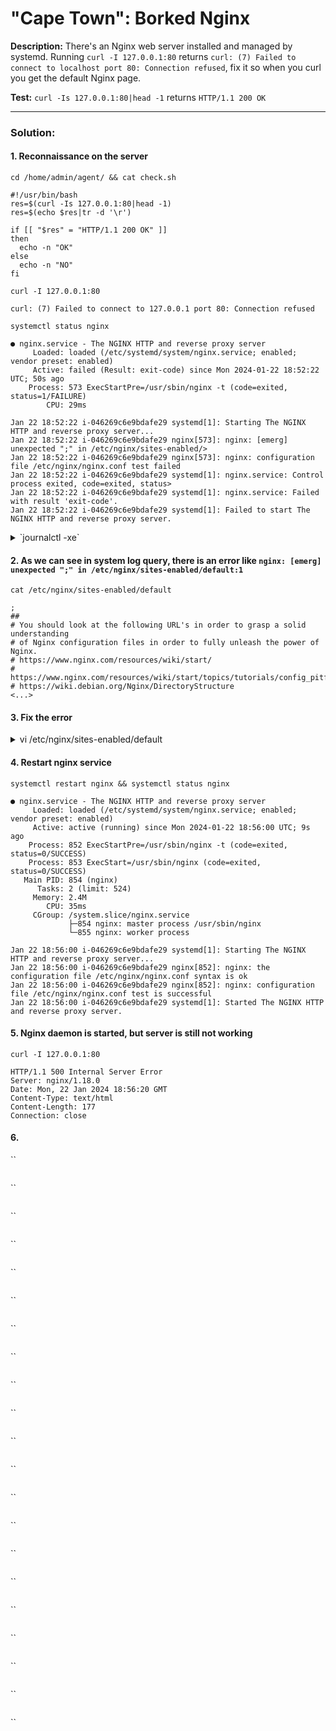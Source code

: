 # "Cape Town": Borked Nginx

**Description:** There's an Nginx web server installed and managed by systemd. Running `curl -I 127.0.0.1:80` returns `curl: (7) Failed to connect to localhost port 80: Connection refused`, fix it so when you curl you get the default Nginx page.  

**Test:** `curl -Is 127.0.0.1:80|head -1` returns `HTTP/1.1 200 OK`  

---

### Solution:
#### 1. Reconnaissance on the server
`cd /home/admin/agent/ && cat check.sh`  
```console
#!/usr/bin/bash
res=$(curl -Is 127.0.0.1:80|head -1)
res=$(echo $res|tr -d '\r')

if [[ "$res" = "HTTP/1.1 200 OK" ]]
then
  echo -n "OK"
else
  echo -n "NO"
fi
```

`curl -I 127.0.0.1:80`  
```console
curl: (7) Failed to connect to 127.0.0.1 port 80: Connection refused
```

`systemctl status nginx`  
```console
● nginx.service - The NGINX HTTP and reverse proxy server
     Loaded: loaded (/etc/systemd/system/nginx.service; enabled; vendor preset: enabled)
     Active: failed (Result: exit-code) since Mon 2024-01-22 18:52:22 UTC; 50s ago
    Process: 573 ExecStartPre=/usr/sbin/nginx -t (code=exited, status=1/FAILURE)
        CPU: 29ms

Jan 22 18:52:22 i-046269c6e9bdafe29 systemd[1]: Starting The NGINX HTTP and reverse proxy server...
Jan 22 18:52:22 i-046269c6e9bdafe29 nginx[573]: nginx: [emerg] unexpected ";" in /etc/nginx/sites-enabled/>
Jan 22 18:52:22 i-046269c6e9bdafe29 nginx[573]: nginx: configuration file /etc/nginx/nginx.conf test failed
Jan 22 18:52:22 i-046269c6e9bdafe29 systemd[1]: nginx.service: Control process exited, code=exited, status>
Jan 22 18:52:22 i-046269c6e9bdafe29 systemd[1]: nginx.service: Failed with result 'exit-code'.
Jan 22 18:52:22 i-046269c6e9bdafe29 systemd[1]: Failed to start The NGINX HTTP and reverse proxy server.
```


<details>

  <summary>`journalctl -xe`</summary>

```console
Jan 22 18:53:46 i-046269c6e9bdafe29 sudo[819]: pam_unix(sudo:session): session opened for user root(uid=0) by (uid=1000)
Jan 22 18:53:46 i-046269c6e9bdafe29 systemd[1]: Starting The NGINX HTTP and reverse proxy server...
░░ Subject: A start job for unit nginx.service has begun execution
░░ Defined-By: systemd
░░ Support: https://www.debian.org/support
░░ 
░░ A start job for unit nginx.service has begun execution.
░░ 
░░ The job identifier is 366.
Jan 22 18:53:46 i-046269c6e9bdafe29 nginx[822]: nginx: [emerg] unexpected ";" in /etc/nginx/sites-enabled/default:1
Jan 22 18:53:46 i-046269c6e9bdafe29 nginx[822]: nginx: configuration file /etc/nginx/nginx.conf test failed
Jan 22 18:53:46 i-046269c6e9bdafe29 systemd[1]: nginx.service: Control process exited, code=exited, status=1/FAILURE
░░ Subject: Unit process exited
░░ Defined-By: systemd
░░ Support: https://www.debian.org/support
░░ 
░░ An ExecStartPre= process belonging to unit nginx.service has exited.
░░ 
░░ The process' exit code is 'exited' and its exit status is 1.
Jan 22 18:53:46 i-046269c6e9bdafe29 systemd[1]: nginx.service: Failed with result 'exit-code'.
░░ Subject: Unit failed
░░ Defined-By: systemd
░░ Support: https://www.debian.org/support
░░ 
░░ The unit nginx.service has entered the 'failed' state with result 'exit-code'.
Jan 22 18:53:46 i-046269c6e9bdafe29 systemd[1]: Failed to start The NGINX HTTP and reverse proxy server.
░░ Subject: A start job for unit nginx.service has failed
░░ Defined-By: systemd
░░ Support: https://www.debian.org/support
░░ 
░░ A start job for unit nginx.service has finished with a failure.
░░ 
░░ The job identifier is 366 and the job result is failed.
Jan 22 18:53:46 i-046269c6e9bdafe29 sudo[819]: pam_unix(sudo:session): session closed for user root
Jan 22 18:54:04 i-046269c6e9bdafe29 sudo[825]:    admin : TTY=pts/0 ; PWD=/ ; USER=root ; COMMAND=/usr/bin/systemctl status nginx.service
Jan 22 18:54:04 i-046269c6e9bdafe29 sudo[825]: pam_unix(sudo:session): session opened for user root(uid=0) by (uid=1000)
Jan 22 18:54:04 i-046269c6e9bdafe29 sudo[825]: pam_unix(sudo:session): session closed for user root
```

</details>


#### 2. As we can see in system log query, there is an error like `nginx: [emerg] unexpected ";" in /etc/nginx/sites-enabled/default:1`
`cat /etc/nginx/sites-enabled/default`  
```console
;
##
# You should look at the following URL's in order to grasp a solid understanding
# of Nginx configuration files in order to fully unleash the power of Nginx.
# https://www.nginx.com/resources/wiki/start/
# https://www.nginx.com/resources/wiki/start/topics/tutorials/config_pitfalls/
# https://wiki.debian.org/Nginx/DirectoryStructure
<...>
```


#### 3. Fix the error
<details>

  <summary>vi /etc/nginx/sites-enabled/default</summary>

```console
##
# You should look at the following URL's in order to grasp a solid understanding
# of Nginx configuration files in order to fully unleash the power of Nginx.
# https://www.nginx.com/resources/wiki/start/
# https://www.nginx.com/resources/wiki/start/topics/tutorials/config_pitfalls/
# https://wiki.debian.org/Nginx/DirectoryStructure
#
# In most cases, administrators will remove this file from sites-enabled/ and
# leave it as reference inside of sites-available where it will continue to be
# updated by the nginx packaging team.
#
# This file will automatically load configuration files provided by other
# applications, such as Drupal or Wordpress. These applications will be made
# available underneath a path with that package name, such as /drupal8.
#
# Please see /usr/share/doc/nginx-doc/examples/ for more detailed examples.
##

# Default server configuration
#
server {
        listen 80 default_server;
        listen [::]:80 default_server;

        # SSL configuration
        #
        # listen 443 ssl default_server;
        # listen [::]:443 ssl default_server;
        #
        # Note: You should disable gzip for SSL traffic.
        # See: https://bugs.debian.org/773332
        #
        # Read up on ssl_ciphers to ensure a secure configuration.
        # See: https://bugs.debian.org/765782
        #
        # Self signed certs generated by the ssl-cert package
        # Don't use them in a production server!
        #
        # include snippets/snakeoil.conf;

        root /var/www/html;

        # Add index.php to the list if you are using PHP
        index index.html index.htm index.nginx-debian.html;

        server_name _;

        location / {
                # First attempt to serve request as file, then
                # as directory, then fall back to displaying a 404.
                try_files $uri $uri/ =404;
        }

        # pass PHP scripts to FastCGI server
        #
        #location ~ \.php$ {
        #       include snippets/fastcgi-php.conf;
        #
        #       # With php-fpm (or other unix sockets):
        #       fastcgi_pass unix:/run/php/php7.4-fpm.sock;
        #       # With php-cgi (or other tcp sockets):
        #       fastcgi_pass 127.0.0.1:9000;
        #}

        # deny access to .htaccess files, if Apache's document root
        # concurs with nginx's one
        #
        #location ~ /\.ht {
        #       deny all;
        #}
}


# Virtual Host configuration for example.com
#
# You can move that to a different file under sites-available/ and symlink that
# to sites-enabled/ to enable it.
#
#server {
#       listen 80;
#       listen [::]:80;
#
#       server_name example.com;
#
#       root /var/www/example.com;
#       index index.html;
#
#       location / {
#               try_files $uri $uri/ =404;
#       }
#}
```

</details>


#### 4. Restart nginx service
`systemctl restart nginx && systemctl status nginx`  
```console
● nginx.service - The NGINX HTTP and reverse proxy server
     Loaded: loaded (/etc/systemd/system/nginx.service; enabled; vendor preset: enabled)
     Active: active (running) since Mon 2024-01-22 18:56:00 UTC; 9s ago
    Process: 852 ExecStartPre=/usr/sbin/nginx -t (code=exited, status=0/SUCCESS)
    Process: 853 ExecStart=/usr/sbin/nginx (code=exited, status=0/SUCCESS)
   Main PID: 854 (nginx)
      Tasks: 2 (limit: 524)
     Memory: 2.4M
        CPU: 35ms
     CGroup: /system.slice/nginx.service
             ├─854 nginx: master process /usr/sbin/nginx
             └─855 nginx: worker process

Jan 22 18:56:00 i-046269c6e9bdafe29 systemd[1]: Starting The NGINX HTTP and reverse proxy server...
Jan 22 18:56:00 i-046269c6e9bdafe29 nginx[852]: nginx: the configuration file /etc/nginx/nginx.conf syntax is ok
Jan 22 18:56:00 i-046269c6e9bdafe29 nginx[852]: nginx: configuration file /etc/nginx/nginx.conf test is successful
Jan 22 18:56:00 i-046269c6e9bdafe29 systemd[1]: Started The NGINX HTTP and reverse proxy server.
```


#### 5. Nginx daemon is started, but server is still not working
`curl -I 127.0.0.1:80`  
```console
HTTP/1.1 500 Internal Server Error
Server: nginx/1.18.0
Date: Mon, 22 Jan 2024 18:56:20 GMT
Content-Type: text/html
Content-Length: 177
Connection: close
```


#### 6. 
``  
```console
```


``  
```console
```


``  
```console
```


``  
```console
```


``  
```console
```


``  
```console
```


``  
```console
```


``  
```console
```


``  
```console
```


``  
```console
```


``  
```console
```


``  
```console
```


``  
```console
```


``  
```console
```


``  
```console
```


``  
```console
```


``  
```console
```


``  
```console
```


``  
```console
```


``  
```console
```


``  
```console
```


